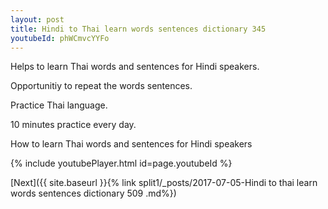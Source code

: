 ```yaml
---
layout: post
title: Hindi to Thai learn words sentences dictionary 345 
youtubeId: phWCmvcYYFo
---
```

 
 
Helps to learn Thai words and sentences for Hindi speakers.

Opportunitiy to repeat the words sentences. 

Practice Thai language. 
 
10 minutes practice every day. 
 
How to learn Thai words and sentences for Hindi speakers 
 
{% include youtubePlayer.html id=page.youtubeId %}
 
 
[Next]({{ site.baseurl }}{% link  split1/_posts/2017-07-05-Hindi to thai learn words sentences dictionary 509 .md%})
 
